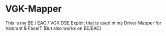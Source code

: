 # VGK-Mapper
This is my BE / EAC / VGK DSE Exploit that is used in my Driver Mapper for Valorant &amp; FaceIT (But also works on BE/EAC)
